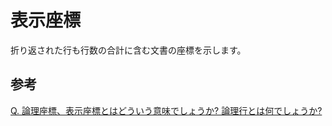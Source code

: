# 表示座標

折り返された行も行数の合計に含む文書の座標を示します。

## 参考

[Q. 論理座標、表示座標とはどういう意味でしょうか? 論理行とは何でしょうか?](../faq/view/view_coordinates)
